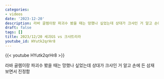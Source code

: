 ```yaml
---
categories:
- videos
date: '2023-12-20'
description: 라바 골렘이랑 파괴수 봤을 때는 망했나 싶었는데 상대가 크샤인 거 알고 손에 든 삼재 보면서 진정함
draft: false
tags: []
title: 2023/12/20 세괴GS vs 크샤트리라
youtube_id: HYutk2qrHr8
---
```



{{< youtube HYutk2qrHr8 >}}

라바 골렘이랑 파괴수 봤을 때는 망했나 싶었는데 상대가 크샤인 거 알고 손에 든 삼재 보면서 진정함